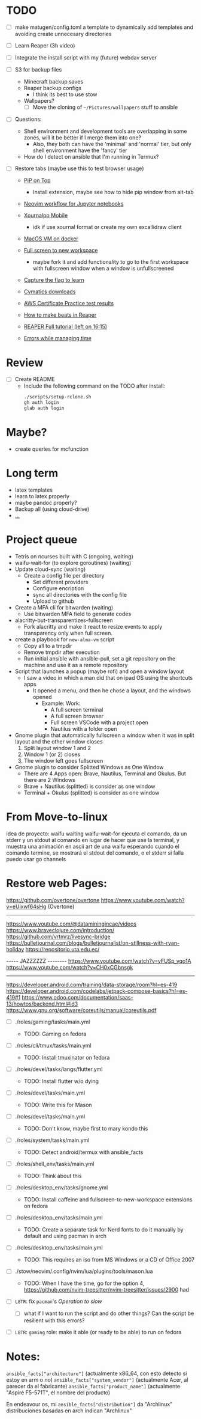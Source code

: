 # TODO
- [ ] make matugen/config.toml a template to dynamically add templates and avoiding create unnecesary directories

- [ ] Learn Reaper (3h video)

- [ ] Integrate the install script with my (future) webdav server

- [ ] S3 for backup files
    - Minecraft backup saves
    - Reaper backup configs
        - I think its best to use stow
    - Wallpapers?
        - [ ] Move the cloning of `~/Pictures/wallpapers` stuff to ansible

- [ ] Questions:
    - Shell environment and development tools are overlapping in some zones, will it be better if I merge them into one?
        - Also, they both can have the 'minimal' and 'normal' tier, but only shell environment have the 'fancy' tier
    - How do I detect on ansible that I'm running in Termux?

- [ ] Restore tabs (maybe use this to test browser usage)
    - [PiP on Top](https://github.com/Rafostar/gnome-shell-extension-pip-on-top)
        - Install extension, maybe see how to hide pip window from alt-tab

    - [Neovim workflow for Jupyter notebooks](https://www.reddit.com/r/neovim/comments/11pjj39/neovim_workflow_for_machine_learning_data/)

    - [Xournalpp Mobile](https://gitlab.com/TheOneWithTheBraid/xournalpp_mobile)
        - idk if use xournal format or create my own excallidraw client

    - [MacOS VM on docker](https://github.com/sickcodes/Docker-OSX)

    - [Full screen to new workspace](https://github.com/onsah/fullscreen-to-new-workspace?tab=readme-ov-file)
        - maybe fork it and add functionality to go to the first workspace with fullscreen window when a window is unfullscreened
    - [Capture the flag to learn](https://picoctf.org/)

    - [Cymatics downloads](https://cymatics.fm/pages/downloads-mirror)

    - [AWS Certificate Practice test results](https://app.exampro.co/student/attempts/74ff185e-49b3-4504-94a2-42c6e248f95f/review)

    - [How to make beats in Reaper](https://www.youtube.com/watch?v=lJAmSS-ndoU)

    - [REAPER Full tutorial (left on 16:15)](https://youtu.be/XRAYqWFeYR0?si=b2aZ3WuRctiy6xKD&t=975)

    - [Errors while managing time](https://www.youtube.com/watch?v=JrhO02qs5Is)



# Review
- [ ] Create README
    - Include the following command on the TODO after install:
        ```sh
        ./scripts/setup-rclone.sh
        gh auth login
        glab auth login
        ```


# Maybe?
- create queries for mcfunction

# Long term
- latex templates
- learn to latex properly
- maybe pandoc properly?
- Backup all (using cloud-drive)
- [...](file:///home/david/stuff_todo)


# Project queue
- Tetris on ncurses built with C (ongoing, waiting)
- waifu-wait-for (to explore goroutines) (waiting)
- Update cloud-sync (waiting)
    - Create a config file per directory
        - Set different providers
        - Configure encription
        - sync all directories with the config file
        - Upload to github
- Create a MFA cli for bitwarden (waiting)
    - Use bitwarden MFA field to generate codes
- alacritty-but-transparentizes-fullscreen
    - Fork alacritty and make it react to resize events to apply transparency only when full screen.
- create a playbook for `new-alma-vm` script
    - Copy all to a tmpdir
    - Remove tmpdir after execution
    - Run initial ansible with ansible-pull, set a git repository on the machine and use it as a remote repository
- Script that launches a popup (maybe rofi) and open a window layout
    - I saw a video in which a man did that on ipad OS using the shortcuts apps
        - It opened a menu, and then he chose a layout, and the windows opened
            - Example: Work:
                - A full screen terminal
                - A full screen browser
                - Full screen VSCode with a project open
                - Nautilus with a folder open
- Gnome plugin that automatically fullscreen a window when it was in split layout and the other window closes
    1. Split layout window 1 and 2
    2. Window 1 (or 2) closes
    3. The window left goes fullscreen
- Gnome plugin to consider Splitted Windows as One Window
    - There are 4 Apps open: Brave, Nautilus, Terminal and Okulus. But there are 2 Windows
    - Brave + Nautilus (splitted) is consider as one window
    - Terminal + Okulus (splitted) is consider as one window


# From Move-to-linux
idea de proyecto: waifu waiting
    waifu-wait-for <comand>
    ejecuta el comando, da un stderr y un stdout al comando en lugar de hacer que use la terminal,
    y muestra una animación en ascii art de una waifu esperando
    cuando el comando termine, se mostrará el stdout del comando, o el stderr si falla
    puedo usar go channels

# Restore web Pages:

https://github.com/overtone/overtone
https://www.youtube.com/watch?v=eUixwf64sHg (Overtone)

--------------------

https://www.youtube.com/@dataminingincae/videos
https://www.braveclojure.com/introduction/
https://github.com/vrtmrz/livesync-bridge
https://bulletjournal.com/blogs/bulletjournalist/on-stillness-with-ryan-holiday
https://repositorio.uta.edu.ec/

----- JAZZZZZZ --------
https://www.youtube.com/watch?v=yFUSp_yqo1A
https://www.youtube.com/watch?v=CH0xCGbnsgk

-----

https://developer.android.com/training/data-storage/room?hl=es-419
https://developer.android.com/codelabs/jetpack-compose-basics?hl=es-419#1
https://www.odoo.com/documentation/saas-13/howtos/backend.html#id3
https://www.gnu.org/software/coreutils/manual/coreutils.pdf


- [ ] ./roles/gaming/tasks/main.yml
    - TODO: Gaming on fedora
- [ ] ./roles/cli/tmux/tasks/main.yml
    - TODO: Install tmuxinator on fedora
- [ ] ./roles/devel/tasks/langs/flutter.yml
    - TODO: Install flutter w/o dying
- [ ] ./roles/devel/tasks/main.yml
    - TODO: Write this for Mason
- [ ] ./roles/devel/tasks/main.yml
    - TODO: Don't know, maybe first to mary kondo this
- [ ] ./roles/system/tasks/main.yml
    - TODO: Detect android/termux with ansible_facts
- [ ] ./roles/shell_env/tasks/main.yml
    - TODO: Think about this
- [ ] ./roles/desktop_env/tasks/gnome.yml
    - TODO: Install caffeine and fullscreen-to-new-workspace extensions on fedora
- [ ] ./roles/desktop_env/tasks/main.yml
    - TODO: Create a separate task for Nerd fonts to do it manually by default and using pacman in arch
- [ ] ./roles/desktop_env/tasks/main.yml
    - TODO: This requires an iso from MS Windows or a CD of Office 2007
- [ ] ./stow/neovim/.config/nvim/lua/plugins/tools/mason.lua
    - TODO: When I have the time, go for the option 4, https://github.com/nvim-treesitter/nvim-treesitter/issues/2900 had


- [ ] `L8TR`: fix `pacman`'s _Operation to slow_
    - [ ] what if I want to run the script and do other things? Can the script be resilient with this errors?
- [ ] `L8TR`: `gaming` role: make it able (or ready to be able) to run on fedora


# Notes:
`ansible_facts["architecture"]` (actualmente x86_64, con esto detecto si estoy en arm o no)
`ansible_facts["system_vendor"]` (actualmente Acer, al parecer da el fabricante)
`ansible_facts["product_name"]` (actualmente "Aspire F5-571T", el nombre del producto)

En endeavour os, mi `ansible_facts["distribution"]` da "Archlinux"
    distribuciones basadas en arch indican "Archlinux"

